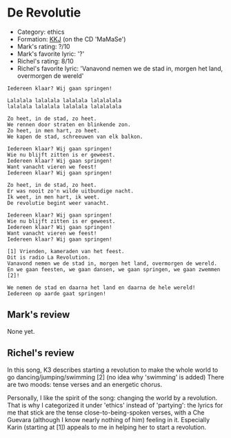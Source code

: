 # De Revolutie

 * Category: ethics
 * Formation: [KKJ](Kkj.md) (on the CD 'MaMaSe')
 * Mark's rating: ?/10
 * Mark's  favorite lyric: '?'
 * Richel's rating: 8/10
 * Richel's favorite lyric: 'Vanavond nemen we de stad in, morgen het land, overmorgen de wereld'

```
Iedereen klaar? Wij gaan springen!

Lalalala lalalala lalalala lalalalala
lalalala lalalala lalalala lalalalala

Zo heet, in de stad, zo heet.
We rennen door straten en blinkende zon.
Zo heet, in men hart, zo heet.
We kapen de stad, schreeuwen van elk balkon.

Iedereen klaar? Wij gaan springen!
Wie nu blijft zitten is er geweest.
Iedereen klaar? Wij gaan springen!
Want vanacht vieren we feest!
Iedereen klaar? Wij gaan springen!

Zo heet, in de stad, zo heet.
Er was nooit zo'n wilde uitbundige nacht.
Ik weet, in men hart, ik weet.
De revolutie begint weer vanacht.

Iedereen klaar? Wij gaan springen!
Wie nu blijft zitten is er geweest.
Iedereen klaar? Wij gaan springen!
Want vanacht vieren we feest!
Iedereen klaar? Wij gaan springen!

[1] Vrienden, kameraden van het feest.
Dit is radio La Revolution.
Vanavond nemen we de stad in, morgen het land, overmorgen de wereld.
En we gaan feesten, we gaan dansen, we gaan springen, we gaan zwemmen [2]!

We nemen de stad en daarna het land en daarna de hele wereld!
Iedereen op aarde gaat springen!
```

## Mark's review

None yet.

## Richel's review

In this song, K3 describes starting a revolution to make the whole world
to go dancing/jumping/swimming [2] (no idea why 'swimming' is added)
There are two moods: tense verses and an energetic chorus.

Personally, I like the spirit of the song: changing the world by a
revolution. That is why I categorized it under 'ethics' instead of
'partying': the lyrics for me that stick are the tense
close-to-being-spoken verses, with a Che Guevara (although I know nearly
nothing of him) feeling in it. Especially Karin (starting at [1])
appeals to me in helping her to start a revolution.